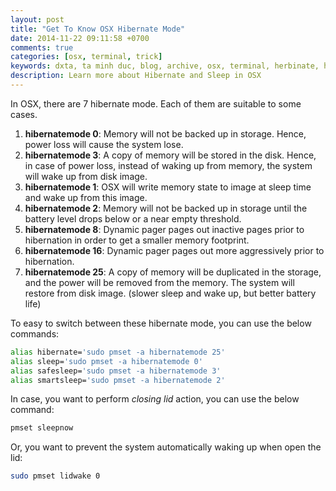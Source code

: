 ```yaml
---
layout: post
title: "Get To Know OSX Hibernate Mode"
date: 2014-11-22 09:11:58 +0700
comments: true
categories: [osx, terminal, trick]
keywords: dxta, ta minh duc, blog, archive, osx, terminal, herbinate, herbinatemode, sleep
description: Learn more about Hibernate and Sleep in OSX
---
```


In OSX, there are 7 hibernate mode. Each of them are suitable to some cases.

1. __hibernatemode 0__: Memory will not be backed up in storage. Hence, power loss will
   cause the system lose.
2. __hibernatemode 3__: A copy of memory will be stored in the disk. Hence, in case of
   power loss, instead of waking up from memory, the system will wake up from disk image.
3. __hibernatemode 1__: OSX will write memory state to image at sleep time and wake up
   from this image.
4. __hibernatemode 2__: Memory will not be backed up in storage until the battery level
   drops below or a near empty threshold.
5. __hibernatemode 8__: Dynamic pager pages out inactive pages prior to hibernation in
   order to get a smaller  memory footprint.
6. __hibernatemode 16__: Dynamic pager pages out more aggressively prior to hibernation.
7. __hibernatemode 25__: A copy of memory will be duplicated in the storage, and the power
   will be removed from the memory. The system will restore from disk image. (slower sleep
   and wake up, but better battery life)

To easy to switch between these hibernate mode, you can use the below commands:

``` bash
alias hibernate='sudo pmset -a hibernatemode 25'
alias sleep='sudo pmset -a hibernatemode 0'
alias safesleep='sudo pmset -a hibernatemode 3'
alias smartsleep='sudo pmset -a hibernatemode 2'
```
In case, you want to perform _closing lid_ action, you can use the below command:
``` bash
pmset sleepnow
```

Or, you want to prevent the system automatically waking up when open the lid:

``` bash
sudo pmset lidwake 0
```
